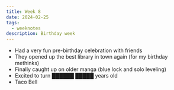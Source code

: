 ```yaml
---
title: Week 8
date: 2024-02-25
tags: 
  - weeknotes
description: Birthday week
---
```

- Had a very fun pre-birthday celebration with friends
- They opened up the best library in town again (for my birthday methinks)
- Finally caught up on older manga (blue lock and solo leveling)
- Excited to turn ██████ █████ years old
- Taco Bell
